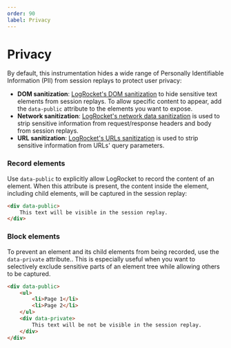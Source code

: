 ```yaml
---
order: 90
label: Privacy
---
```


# Privacy

By default, this instrumentation hides a wide range of Personally Identifiable Information (PII) from session replays to protect user privacy:

- **DOM sanitization**: [LogRocket's DOM sanitization](https://docs.logrocket.com/reference/dom) to hide sensitive text elements from session replays. To allow specific content to appear, add the `data-public` attribute to the elements you want to expose.
- **Network sanitization**: [LogRocket's network data sanitization](https://docs.logrocket.com/reference/network) is used to strip sensitive information from request/response headers and body from session replays.
- **URL sanitization**: [LogRocket's URLs sanitization](https://docs.logrocket.com/reference/browser) is used to strip sensitive information from URLs' query parameters.

### Record elements

Use `data-public` to explicitly allow LogRocket to record the content of an element. When this attribute is present, the content inside the element, including child elements, will be captured in the session replay:

```html !#1
<div data-public>
    This text will be visible in the session replay.
</div>
```

### Block elements

To prevent an element and its child elements from being recorded, use the `data-private` attribute.. This is especially useful when you want to selectively exclude sensitive parts of an element tree while allowing others to be captured.

```html !#1,6
<div data-public>
    <ul>
        <li>Page 1</li>
        <li>Page 2</li>
    </ul>
    <div data-private>
        This text will be not be visible in the session replay.
    </div>
</div>
```
